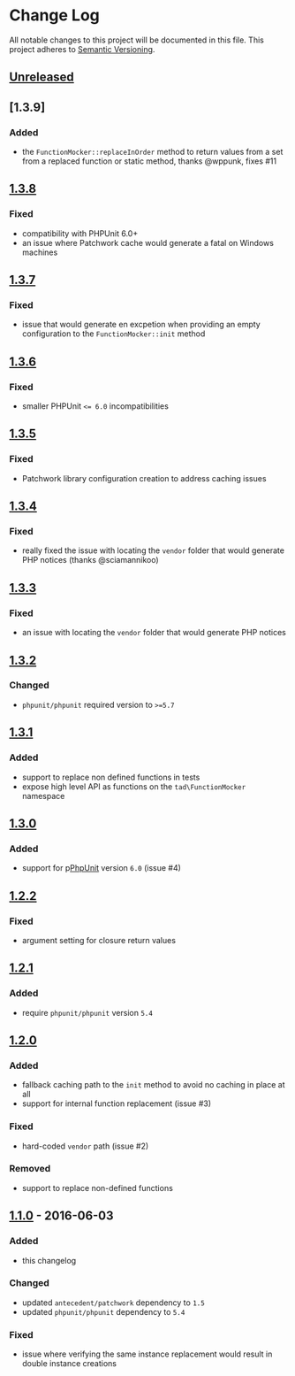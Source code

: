 # Change Log
All notable changes to this project will be documented in this file. This project adheres to [Semantic Versioning](http://semver.org/).

## [Unreleased][unreleased]

## [1.3.9]
### Added
- the `FunctionMocker::replaceInOrder` method to return values from a set from a replaced function or static method, thanks @wppunk, fixes #11

## [1.3.8]
### Fixed
- compatibility with PHPUnit 6.0+
- an issue where Patchwork cache would generate a fatal on Windows machines

## [1.3.7]
### Fixed
- issue that would generate en excpetion when providing an empty configuration to the `FunctionMocker::init` method

## [1.3.6]
### Fixed
- smaller PHPUnit `<= 6.0` incompatibilities

## [1.3.5]
### Fixed
- Patchwork library configuration creation to address caching issues

## [1.3.4]
### Fixed
- really fixed the issue with locating the `vendor` folder that would generate PHP notices (thanks @sciamannikoo)

## [1.3.3]
### Fixed
- an issue with locating the `vendor` folder that would generate PHP notices

## [1.3.2]
### Changed
- `phpunit/phpunit` required version to `>=5.7`

## [1.3.1]
### Added
- support to replace non defined functions in tests
- expose high level API as functions on the `tad\FunctionMocker` namespace

## [1.3.0]
### Added
- support for p[PhpUnit](https://phpunit.de/ "PHPUnit  The PHP Testing Framework")  version `6.0` (issue #4)

## [1.2.2]
### Fixed
- argument setting for closure return values

## [1.2.1]
### Added
- require `phpunit/phpunit` version `5.4`

## [1.2.0]
### Added 
- fallback caching path to the `init` method to avoid no caching in place at all
- support for internal function replacement (issue #3)

### Fixed
- hard-coded `vendor` path (issue #2)

### Removed
- support to replace non-defined functions

## [1.1.0] - 2016-06-03
### Added
- this changelog

### Changed
- updated `antecedent/patchwork` dependency to `1.5`
- updated `phpunit/phpunit` dependency to `5.4`

### Fixed
- issue where verifying the same instance replacement would result in double instance creations

[unreleased]: https://github.com/lucatume/function-mocker/compare/1.3.8...HEAD
[1.3.8]: https://github.com/lucatume/function-mocker/compare/1.3.7...1.3.8
[1.3.7]: https://github.com/lucatume/function-mocker/compare/1.3.6...1.3.7
[1.3.6]: https://github.com/lucatume/function-mocker/compare/1.3.5...1.3.6
[1.3.5]: https://github.com/lucatume/function-mocker/compare/1.3.4...1.3.5
[1.3.4]: https://github.com/lucatume/function-mocker/compare/1.3.3...1.3.4
[1.3.3]: https://github.com/lucatume/function-mocker/compare/1.3.2...1.3.3
[1.3.2]: https://github.com/lucatume/function-mocker/compare/1.3.1...1.3.2
[1.3.1]: https://github.com/lucatume/function-mocker/compare/1.3.0...1.3.1
[1.3.0]: https://github.com/lucatume/function-mocker/compare/1.2.2...1.3.0
[1.2.2]: https://github.com/lucatume/function-mocker/compare/1.2.1...1.2.2
[1.2.1]: https://github.com/lucatume/function-mocker/compare/1.2.0...1.2.1
[1.2.0]: https://github.com/lucatume/function-mocker/compare/1.1.0...1.2.0
[1.1.0]: https://github.com/lucatume/function-mocker/compare/1.0.5...1.1.0
